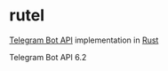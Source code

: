 # rutel

[Telegram Bot API](https://core.telegram.org/bots/api) implementation in [Rust](https://www.rust-lang.org/)

Telegram Bot API 6.2
